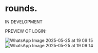 # rounds.

IN DEVELOPMENT

PREVIEW OF LOGIN:

![WhatsApp Image 2025-05-25 at 19 09 15](https://github.com/user-attachments/assets/59383777-65ec-4841-8317-c034fbe629b1)
![WhatsApp Image 2025-05-25 at 19 09 14](https://github.com/user-attachments/assets/17d3d28f-1bc9-4096-b2d5-7a8c011ee56e)
